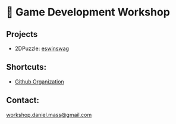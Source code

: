 # 🧊 Game Development Workshop

## Projects
- 2DPuzzle: [eswinswag](../eswinswag/README.md)


## Shortcuts:
- [Github Organization](https://github.com/UnityWorkshop)


## Contact:
[workshop.daniel.mass@gmail.com](mailto:workshop.daniel.mass@gmail.com)
